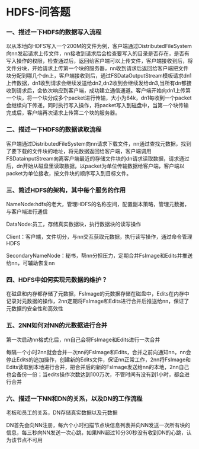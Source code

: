 # HDFS-问答题

### 一、描述一下HDFS的数据写入流程

​		以从本地向HDFS写入一个200M的文件为例，客户端通过DistributedFileSystem向nn发起请求上传文件，nn接收到请求后会检查要写入的目录是否存在，是否有写入操作的权限，检查通过后，返回给客户端可以上传文件，客户端接收到后，将文件分块，开始请求上传第一个块的服务器，nn收到请求后返回给客户端把文件块分配到哪几个dn上，客户端接收到后，通过FSDataOutputStream模板请求dn1上传数据，dn1收到请求会继续发送给dn2,dn2收到会继续发给dn3,当所有dn都接收到请求后，会依次响应到客户端，成功建立通信通道。客户端开始向dn1上传第一个块，将一个块分成多个packet进行传输，大小为64k，dn1每收到一个packet会继续向下传递，同时执行写入操作，将packet写入到磁盘中，当第一个块传输完成后，客户端再次请求上传第二个块的服务器。

### 二、描述一下HDFS的数据读取流程

​		客户端通过DistributedFileSystem向nn请求下载文件，nn通过查找元数据，找到了要下载的文件块的地址，将元数据返回给客户端，客户端调用FSDatainputStream向离客户端最近的存储文件块的dn请求读取数据，请求通过后，dn开始从磁盘里读取数据，以packet为单位传输数据给客户端，客户端以packet为单位接收，按文件块的顺序写入到目标文件。

### 三、简述HDFS的架构，其中每个服务的作用

NameNode:hdfs的老大，管理HDFS的名称空间，配置副本策略，管理元数据，与客户端进行通信

DataNode:员工，存储真实数据块，执行数据块的读写操作

Client：客户端，文件切分，与nn交互获取元数据，执行读写操作，通过命令管理HDFS

SecondaryNameNode：秘书，帮nn分担压力，定期合并FsImage和Edits并推送给nn，可辅助恢复nn

### 四、HDFS中如何实现元数据的维护？

在磁盘和内存都存储了元数据，FsImage的元数据存储在磁盘中，Edits在内存中记录对元数据的操作，2nn定期将FsImage和Edits进行合并后推送给nn，保证了元数据的安全性和高效性

### 五、2NN如何对NN的元数据进行合并

第一次启动nn格式化后，nn自己会将FsImage和Edits进行一次合并

每隔一个小时2nn就会合并一次nn的FsImage和Edits，合并之前向通知nn，nn会停止Edits的追加操作，创建新的Edits文件，保证nn正常工作，2nn将FsImage和Edits读取到本地进行合并，把合并后的新的FsImage发送给nn的本地，2nn自己也会备份一份；当edits操作次数达到100万次，不管时间有没有到1小时，都会进行合并

### 六、描述一下NN和DN的关系，以及DN的工作流程

老板和员工的关系，DN存储真实数据以及元数据

DN首先会向NN注册，每六个小时扫描节点块信息列表并向NN发送一次所有块的信息，每三秒向NN发送一次心跳，如果NN超过10分30秒没有收到DN的心跳，认为该节点不可用